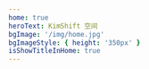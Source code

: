```yaml
---
home: true
heroText: KimShift 空间
bgImage: '/img/home.jpg'
bgImageStyle: { height: '350px' }
isShowTitleInHome: true
---
```


<script>
const moment = require('moment')
console.log('当前时间：',moment().format('YYYY-MM-DD HH:mm:ss'))
</script>
